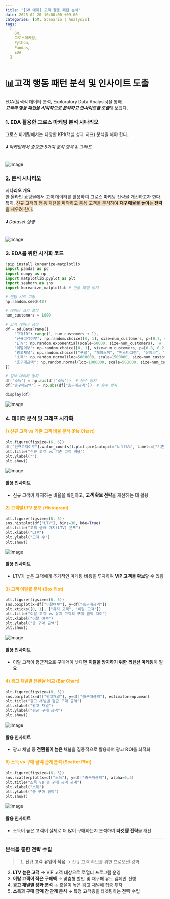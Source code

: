 ```yaml
---
title: "[GM 예제] 고객 행동 패턴 분석"
date: 2025-02-20 10:00:00 +09:00
categories: [GM, Scenario | Analysis]
tags:
  [
    GM,
    그로스마케팅,
    Python,
    Pandas,
    EDA
  ]
---
```


# **📊고객 행동 패턴 분석 및 인사이트 도출**

EDA(탐색적 데이터 분석, Exploratory Data Analysis)을 통해  
***고객의 행동 패턴을 시각적으로 분석하고 인사이트를 도출***해 보겠다.

### **1. EDA 활용한 그로스 마케팅 분석 시나리오**

그로스 마케팅에서는 다양한 KPI(핵심 성과 지표) 분석을 해야 한다.  
###### ⬇️ 마케팅에서 중요한 5가지 분석 항목 & 그래프  
![Image](https://github.com/user-attachments/assets/c475b35d-3373-4025-a447-61314d89fb75)

### **2. 분석 시나리오**

**시나리오 개요**  
한 올라인 쇼핑몰에서 고객 데이터를 활용하여 그로스 마케팅 전략을 개선하고자 한다.  
특히, <span style="background-color: #F7DDBE;">신규 고객의 행동 패턴을 파악하고 충성 고객을 분석하여 **재구매율을 높이는 전략**을 세우려 한다.</span>

###### ⬇️ Dataset 설명  
![Image](https://github.com/user-attachments/assets/083cb002-e310-40c1-b770-1b0a41f341db)

### **3. EDA를 위한 시각화 코드**

```python
!pip install koreanize-matplotlib
import pandas as pd
import numpy as np
import matplotlib.pyplot as plt
import seaborn as sns
import koreanize_matplotlib # 한글 깨짐 방지

# 랜덤 시드 고정
np.random.seed(42)

# 데이터 크기 설정
num_customers = 1000

# 고객 데이터 생성
df = pd.DataFrame({
    "고객ID": range(1, num_customers + 1),
    "신규고객여부": np.random.choice([0, 1], size=num_customers, p=[0.7, 0.3]),  # 70% 기존, 30% 신규
    "LTV": np.random.exponential(scale=50000, size=num_customers),  # 고객 생애 가치(Lifetime Value)
    "이탈여부": np.random.choice([0, 1], size=num_customers, p=[0.8, 0.2]),  # 80% 유지, 20% 이탈
    "광고채널": np.random.choice(["구글", "페이스북", "인스타그램", "유튜브", "블로그"], size=num_customers),
    "소득": np.random.normal(loc=5000000, scale=1500000, size=num_customers),  # 월 소득
    "총구매금액": np.random.normal(loc=1000000, scale=500000, size=num_customers)  # 총 구매 금액
})

# 일부 데이터 정리
df["소득"] = np.abs(df["소득"])  # 음수 방지
df["총구매금액"] = np.abs(df["총구매금액"])  # 음수 방지

display(df)
```

![Image](https://github.com/user-attachments/assets/7e8a8bf5-8714-4dd7-bcfd-ef0692901a8d)

### **4. 데이터 분석 및 그래프 시각화**

#### <span style="color:orange">**1) 신규 고객 vs 기존 고객 비율 분석 (Pie Chart)**</span>

```python
plt.figure(figsize=(6, 6))
df["신규고객여부"].value_counts().plot.pie(autopct="%.1f%%", labels=["기존 고객", "신규 고객"], colors=["skyblue", "lightcoral"])
plt.title("신규 고객 vs 기존 고객 비율")
plt.ylabel("")
plt.show()
```

![Image](https://github.com/user-attachments/assets/683c7a11-1da4-4148-9767-a1e7d6db6abb)

#### **활용 인사이트**
- 신규 고객이 차지하는 비율을 확인하고, **고객 확보 전략**을 개선하는 데 활용

#### <span style="color:orange">**2) 고객별 LTV 분포 (Histogram)**</span>

```python
plt.figure(figsize=(8, 5))
sns.histplot(df["LTV"], bins=30, kde=True)
plt.title("고객 생애 가치(LTV) 분포")
plt.xlabel("LTV")
plt.ylabel("고객 수")
plt.show()
```

![Image](https://github.com/user-attachments/assets/54030ae6-0750-41d6-8237-f1709b0f357a)

#### **활용 인사이트**
- LTV가 높은 고객에게 추가적인 마케팅 비용을 투자하여 **VIP 고객을 확보**할 수 있음

#### <span style="color:orange">**3) 고객 이탈률 분석 (Box Plot)**</span>

```python
plt.figure(figsize=(6, 5))
sns.boxplot(x=df["이탈여부"], y=df["총구매금액"])
plt.xticks([0, 1], ["유지 고객", "이탈 고객"])
plt.title("이탈 고객 vs 유지 고객의 구매 금액 차이")
plt.xlabel("이탈 여부")
plt.ylabel("총 구매 금액")
plt.show()
```

![Image](https://github.com/user-attachments/assets/f8363995-785d-4701-82d0-d30df1940696)

#### **활용 인사이트**
- 이탈 고객이 평균적으로 구매액이 낮다면 **이탈을 방지하기 위한 리텐션 마케팅**이 필요

#### <span style="color:orange">**4) 광고 채널별 전환율 비교 (Bar Chart)**</span>

```python
plt.figure(figsize=(8, 5))
sns.barplot(x=df["광고채널"], y=df["총구매금액"], estimator=np.mean)
plt.title("광고 채널별 평균 구매 금액")
plt.xlabel("광고 채널")
plt.ylabel("평균 구매 금액")
plt.show()
```

![Image](https://github.com/user-attachments/assets/98731164-a750-446f-8bb3-3bd9204c3758)

#### **활용 인사이트**
- 광고 채널 중 **전환율이 높은 채널**을 집중적으로 활용하여 광고 ROI를 최적화

#### <span style="color:orange">**5) 소득 vs 구매 금액 관계 분석 (Scatter Plot)**</span>

```python
plt.figure(figsize=(6, 5))
sns.scatterplot(x=df["소득"], y=df["총구매금액"], alpha=0.5)
plt.title("소득 vs 총 구매 금액 관계")
plt.xlabel("소득")
plt.ylabel("총 구매 금액")
plt.show()
```

![Image](https://github.com/user-attachments/assets/0db8787a-0403-4cda-8e16-1bab2e3de249)

#### **활용 인사이트**
- 소득이 높은 고객이 실제로 더 많이 구매하는지 분석하여 **타겟팅 전략**을 개선

---

### **분석을 통한 전략 수립**

> 1. **신규 고객 유입이 적음** → 신규 고객 확보를 위한 프로모션 강화
  2. **LTV 높은 고객** → VIP 고객 대상으로 로열티 프로그램 운영
  3. **이탈 고객이 적은 구매액** → 맞춤형 할인 및 재구매 유도 캠페인 진행
  4. **광고 채널별 성과 분석**  → 효율이 높은 광고 채널에 집중 투자
  5. **소득과 구매 금액 간 관계 분석** → 특정 고객층을 타겟팅하는 전략 수립